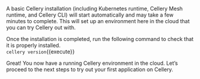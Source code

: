 A basic Cellery installation (including Kubernetes runtime, Cellery Mesh runtime, and Cellery CLI) will start automatically and may take a few minutes to complete. This will set up an environment here in the cloud that you can try Cellery out with.  

Once the installation is completed, run the following command to check that it is properly installed.  
`cellery version`{{execute}}

Great! You now have a running Cellery environment in the cloud. Let’s proceed to the next steps to try out your first application on Cellery.  
